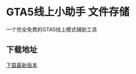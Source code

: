 # GTA5线上小助手 文件存储

一个完全免费的GTA5线上模式辅助工具

## 下载地址

[下载最新版本](https://github.com/CrazyZhang666/GTA5OnlineTools/releases/download/update/GTA5onlineTools.exe)  
